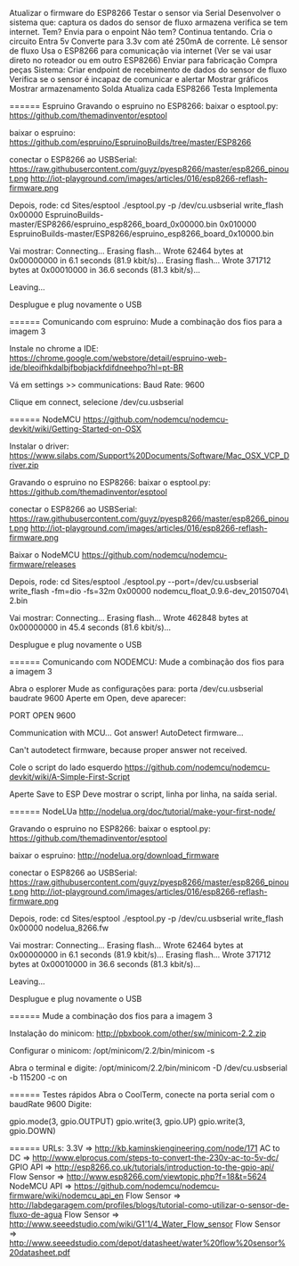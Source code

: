 Atualizar o firmware do ESP8266
Testar o sensor via Serial
Desenvolver o sistema que:
    captura os dados do sensor de fluxo
    armazena
    verifica se tem internet. 
        Tem? Envia para o enpoint
        Não tem? Continua tentando.
    Cria o circuito
        Entra 5v
        Converte para 3.3v com até 250mA de corrente.
        Lê sensor de fluxo
        Usa o ESP8266 para comunicação via internet (Ver se vai usar direto no roteador ou em outro ESP8266)
    Enviar para fabricação
    Compra peças
Sistema:
    Criar endpoint de recebimento de dados do sensor de fluxo
    Verifica se o sensor é incapaz de comunicar e alertar
    Mostrar gráficos
    Mostrar armazenamento
Solda
Atualiza cada ESP8266
Testa
Implementa

======
Espruino
Gravando o espruino no ESP8266:
baixar o esptool.py:
https://github.com/themadinventor/esptool

baixar o espruino:
https://github.com/espruino/EspruinoBuilds/tree/master/ESP8266

conectar o ESP8266 ao USBSerial:
https://raw.githubusercontent.com/guyz/pyesp8266/master/esp8266_pinout.png
http://iot-playground.com/images/articles/016/esp8266-reflash-firmware.png

Depois, rode:
cd Sites/esptool
./esptool.py -p /dev/cu.usbserial write_flash 0x00000 EspruinoBuilds-master/ESP8266/espruino_esp8266_board_0x00000.bin 0x010000 EspruinoBuilds-master/ESP8266/espruino_esp8266_board_0x10000.bin

Vai mostrar:
Connecting...
Erasing flash...
Wrote 62464 bytes at 0x00000000 in 6.1 seconds (81.9 kbit/s)...
Erasing flash...
Wrote 371712 bytes at 0x00010000 in 36.6 seconds (81.3 kbit/s)...

Leaving...

Desplugue e plug novamente o USB

======
Comunicando com espruino:
Mude a combinação dos fios para a imagem 3

Instale no chrome a IDE:
https://chrome.google.com/webstore/detail/espruino-web-ide/bleoifhkdalbjfbobjackfdifdneehpo?hl=pt-BR

Vá em settings >> communications:
Baud Rate: 9600

Clique em connect, selecione /dev/cu.usbserial


======
NodeMCU
https://github.com/nodemcu/nodemcu-devkit/wiki/Getting-Started-on-OSX

Instalar o driver:
https://www.silabs.com/Support%20Documents/Software/Mac_OSX_VCP_Driver.zip

Gravando o espruino no ESP8266:
baixar o esptool.py:
https://github.com/themadinventor/esptool

conectar o ESP8266 ao USBSerial:
https://raw.githubusercontent.com/guyz/pyesp8266/master/esp8266_pinout.png
http://iot-playground.com/images/articles/016/esp8266-reflash-firmware.png

Baixar o NodeMCU
https://github.com/nodemcu/nodemcu-firmware/releases

Depois, rode:
cd Sites/esptool
./esptool.py --port=/dev/cu.usbserial write_flash  -fm=dio -fs=32m 0x00000 nodemcu_float_0.9.6-dev_20150704\ 2.bin

Vai mostrar:
Connecting...
Erasing flash...
Wrote 462848 bytes at 0x00000000 in 45.4 seconds (81.6 kbit/s)...

Desplugue e plug novamente o USB


======
Comunicando com NODEMCU:
Mude a combinação dos fios para a imagem 3

Abra o esplorer
Mude as configurações para:
    porta /dev/cu.usbserial
    baudrate 9600
Aperte em Open, deve aparecer:

PORT OPEN 9600

Communication with MCU...
Got answer! AutoDetect firmware...

Can't autodetect firmware, because proper answer not received.


Cole o script do lado esquerdo
https://github.com/nodemcu/nodemcu-devkit/wiki/A-Simple-First-Script

Aperte Save to ESP
Deve mostrar o script, linha por linha, na saída serial.


======
NodeLUa
http://nodelua.org/doc/tutorial/make-your-first-node/


Gravando o espruino no ESP8266:
baixar o esptool.py:
https://github.com/themadinventor/esptool

baixar o espruino:
http://nodelua.org/download_firmware

conectar o ESP8266 ao USBSerial:
https://raw.githubusercontent.com/guyz/pyesp8266/master/esp8266_pinout.png
http://iot-playground.com/images/articles/016/esp8266-reflash-firmware.png

Depois, rode:
cd Sites/esptool
./esptool.py -p /dev/cu.usbserial write_flash 0x00000 nodelua_8266.fw

Vai mostrar:
Connecting...
Erasing flash...
Wrote 62464 bytes at 0x00000000 in 6.1 seconds (81.9 kbit/s)...
Erasing flash...
Wrote 371712 bytes at 0x00010000 in 36.6 seconds (81.3 kbit/s)...

Leaving...

Desplugue e plug novamente o USB

======
Mude a combinação dos fios para a imagem 3

Instalação do minicom:
http://pbxbook.com/other/sw/minicom-2.2.zip

Configurar o minicom:
/opt/minicom/2.2/bin/minicom -s

Abra o terminal e digite:
/opt/minicom/2.2/bin/minicom -D /dev/cu.usbserial -b 115200 -c on

======
Testes rápidos
Abra o CoolTerm, conecte na porta serial com o baudRate 9600
Digite:

gpio.mode(3, gpio.OUTPUT)
gpio.write(3, gpio.UP)
gpio.write(3, gpio.DOWN)

======
URLs:
3.3V => http://kb.kaminskiengineering.com/node/171
AC to DC => http://www.elprocus.com/steps-to-convert-the-230v-ac-to-5v-dc/
GPIO API => http://esp8266.co.uk/tutorials/introduction-to-the-gpio-api/
Flow Sensor => http://www.esp8266.com/viewtopic.php?f=18&t=5624
NodeMCU API => https://github.com/nodemcu/nodemcu-firmware/wiki/nodemcu_api_en
Flow Sensor => http://labdegaragem.com/profiles/blogs/tutorial-como-utilizar-o-sensor-de-fluxo-de-agua
Flow Sensor => http://www.seeedstudio.com/wiki/G1'1/4_Water_Flow_sensor
Flow Sensor => http://www.seeedstudio.com/depot/datasheet/water%20flow%20sensor%20datasheet.pdf
